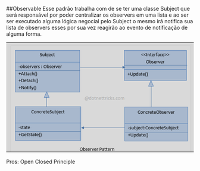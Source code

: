 ##Observable
Esse padrão trabalha com de se ter uma classe Subject que será responsável por poder centralizar os observers
em uma lista e ao ser ser executado alguma lógica negocial pelo Subject o mesmo irá notifica sua lista de observers
esses por sua vez reagirão ao evento de notificação de alguma forma.

![diagrama]

Pros: Open Closed Principle




[diagrama]: ../../../../resources/images/observable.png